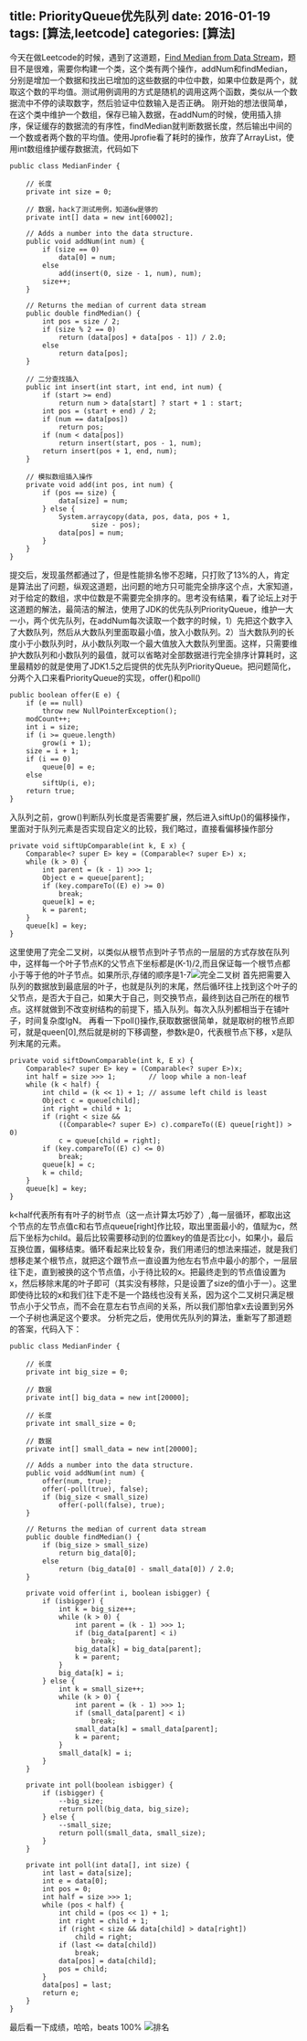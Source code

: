title: PriorityQueue优先队列
date: 2016-01-19
tags: [算法,leetcode]
categories: [算法]
---

今天在做Leetcode的时候，遇到了这道题，[Find Median from Data Stream](https://leetcode.com/problems/find-median-from-data-stream/)，题目不是很难，需要你构建一个类，这个类有两个操作，addNum和findMedian，分别是增加一个数据和找出已增加的这些数据的中位中数，如果中位数是两个，就取这个数的平均值。测试用例调用的方式是随机的调用这两个函数，类似从一个数据流中不停的读取数字，然后验证中位数输入是否正确。
刚开始的想法很简单，在这个类中维护一个数组，保存已输入数据，在addNum的时候，使用插入排序，保证缓存的数据流的有序性，findMedian就判断数据长度，然后输出中间的一个数或者两个数的平均值。使用Jprofie看了耗时的操作，放弃了ArrayList，使用int数组维护缓存数据流，代码如下
```
public class MedianFinder {

    // 长度
    private int size = 0;

    // 数据，hack了测试用例，知道6w是够的
    private int[] data = new int[60002];

    // Adds a number into the data structure.
    public void addNum(int num) {
        if (size == 0)
            data[0] = num;
        else
            add(insert(0, size - 1, num), num);
        size++;
    }

    // Returns the median of current data stream
    public double findMedian() {
        int pos = size / 2;
        if (size % 2 == 0)
            return (data[pos] + data[pos - 1]) / 2.0;
        else
            return data[pos];
    }

    // 二分查找插入
    public int insert(int start, int end, int num) {
        if (start >= end)
            return num > data[start] ? start + 1 : start;
        int pos = (start + end) / 2;
        if (num == data[pos])
            return pos;
        if (num < data[pos])
            return insert(start, pos - 1, num);
        return insert(pos + 1, end, num);
    }

    // 模拟数组插入操作
    private void add(int pos, int num) {
        if (pos == size) {
            data[size] = num;
        } else {
            System.arraycopy(data, pos, data, pos + 1,
                    size - pos);
            data[pos] = num;
        }
    }
}

```
提交后，发现虽然都通过了，但是性能排名惨不忍睹，只打败了13%的人，肯定是算法出了问题，纵观这道题，出问题的地方只可能完全排序这个点，大家知道，对于给定的数组，求中位数是不需要完全排序的。思考没有结果，看了论坛上对于这道题的解法，最简洁的解法，使用了JDK的优先队列PriorityQueue，维护一大一小，两个优先队列，在addNum每次读取一个数字的时候，1）先把这个数字入了大数队列，然后从大数队列里面取最小值，放入小数队列。2）当大数队列的长度小于小数队列时，从小数队列取一个最大值放入大数队列里面。这样，只需要维护大数队列和小数队列的最值，就可以省略对全部数据进行完全排序计算耗时，这里最精妙的就是使用了JDK1.5之后提供的优先队列PriorityQueue。把问题简化，分两个入口来看PriorityQueue的实现，offer()和poll()
```
public boolean offer(E e) {
    if (e == null)
        throw new NullPointerException();
    modCount++;
    int i = size;
    if (i >= queue.length)
        grow(i + 1);
    size = i + 1;
    if (i == 0)
        queue[0] = e;
    else
        siftUp(i, e);
    return true;
}
```
入队列之前，grow()判断队列长度是否需要扩展，然后进入siftUp()的偏移操作，里面对于队列元素是否实现自定义的比较，我们略过，直接看偏移操作部分
```
private void siftUpComparable(int k, E x) {
    Comparable<? super E> key = (Comparable<? super E>) x;
    while (k > 0) {
        int parent = (k - 1) >>> 1;
        Object e = queue[parent];
        if (key.compareTo((E) e) >= 0)
            break;
        queue[k] = e;
        k = parent;
    }
    queue[k] = key;
}
```
这里使用了完全二叉树，以类似从根节点到叶子节点的一层层的方式存放在队列中，这样每一个叶子节点K的父节点下坐标都是(K-1)/2,而且保证每一个根节点都小于等于他的叶子节点。如果所示,存储的顺序是1-7![完全二叉树](/img/btree.png)
首先把需要入队列的数据放到最底层的叶子，也就是队列的末尾，然后循环往上找到这个叶子的父节点，是否大于自己，如果大于自己，则交换节点，最终到达自己所在的根节点。这样就做到不改变树结构的前提下，插入队列。每次入队列都相当于在铺叶子，时间复杂度lgN。
再看一下poll()操作,获取数据很简单，就是取树的根节点即可，就是queen[0],然后就是树的下移调整，参数k是0，代表根节点下移，x是队列末尾的元素。
```
private void siftDownComparable(int k, E x) {
    Comparable<? super E> key = (Comparable<? super E>)x;
    int half = size >>> 1;        // loop while a non-leaf
    while (k < half) {
        int child = (k << 1) + 1; // assume left child is least
        Object c = queue[child];
        int right = child + 1;
        if (right < size &&
            ((Comparable<? super E>) c).compareTo((E) queue[right]) > 0)
            c = queue[child = right];
        if (key.compareTo((E) c) <= 0)
            break;
        queue[k] = c;
        k = child;
    }
    queue[k] = key;
}
```
k<half代表所有有叶子的树节点（这一点计算太巧妙了）,每一层循环，都取出这个节点的左节点值c和右节点queue[right]作比较，取出里面最小的，值赋为c，然后下坐标为child。最后比较需要移动到的位置key的值是否比c小，如果小，最后互换位置，偏移结束。循环看起来比较复杂，我们用递归的想法来描述，就是我们想移走某个根节点，就把这个跟节点一直设置为他左右节点中最小的那个，一层层往下走，直到被换的这个节点值，小于待比较的x。把最终走到的节点值设置为x，然后移除末尾的叶子即可（其实没有移除，只是设置了size的值小于一）。这里即使待比较的x和我们往下走不是一个路线也没有关系，因为这个二叉树只满足根节点小于父节点，而不会在意左右节点间的关系，所以我们那怕拿x去设置到另外一个子树也满足这个要求。
分析完之后，使用优先队列的算法，重新写了那道题的答案，代码入下：
```
public class MedianFinder {

    // 长度
    private int big_size = 0;

    // 数据
    private int[] big_data = new int[20000];

    // 长度
    private int small_size = 0;

    // 数据
    private int[] small_data = new int[20000];

    // Adds a number into the data structure.
    public void addNum(int num) {
        offer(num, true);
        offer(-poll(true), false);
        if (big_size < small_size)
            offer(-poll(false), true);
    }

    // Returns the median of current data stream
    public double findMedian() {
        if (big_size > small_size)
            return big_data[0];
        else
            return (big_data[0] - small_data[0]) / 2.0;
    }

    private void offer(int i, boolean isbigger) {
        if (isbigger) {
            int k = big_size++;
            while (k > 0) {
                int parent = (k - 1) >>> 1;
                if (big_data[parent] < i)
                    break;
                big_data[k] = big_data[parent];
                k = parent;
            }
            big_data[k] = i;
        } else {
            int k = small_size++;
            while (k > 0) {
                int parent = (k - 1) >>> 1;
                if (small_data[parent] < i)
                    break;
                small_data[k] = small_data[parent];
                k = parent;
            }
            small_data[k] = i;
        }
    }

    private int poll(boolean isbigger) {
        if (isbigger) {
            --big_size;
            return poll(big_data, big_size);
        } else {
            --small_size;
            return poll(small_data, small_size);
        }
    }

    private int poll(int data[], int size) {
        int last = data[size];
        int e = data[0];
        int pos = 0;
        int half = size >>> 1;
        while (pos < half) {
            int child = (pos << 1) + 1;
            int right = child + 1;
            if (right < size && data[child] > data[right])
                child = right;
            if (last <= data[child])
                break;
            data[pos] = data[child];
            pos = child;
        }
        data[pos] = last;
        return e;
    }
}
```
最后看一下成绩，哈哈，beats 100%
![排名](/img/topleetcode.png)
